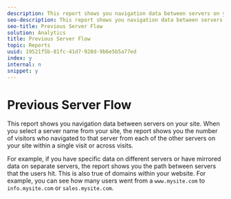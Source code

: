 ```yaml
---
description: This report shows you navigation data between servers on your site. When you select a server name from your site, the report shows you the number of visitors who navigated to that server from each of the other servers on your site within a single visit or across visits.
seo-description: This report shows you navigation data between servers on your site. When you select a server name from your site, the report shows you the number of visitors who navigated to that server from each of the other servers on your site within a single visit or across visits.
seo-title: Previous Server Flow
solution: Analytics
title: Previous Server Flow
topic: Reports
uuid: 19521f5b-81fc-41d7-928d-9b6e5b5a77ed
index: y
internal: n
snippet: y
---
```


# Previous Server Flow

This report shows you navigation data between servers on your site. When you select a server name from your site, the report shows you the number of visitors who navigated to that server from each of the other servers on your site within a single visit or across visits.

 For example, if you have specific data on different servers or have mirrored data on separate servers, the report shows you the path between servers that the users hit. This is also true of domains within your website. For example, you can see how many users went from a `www.mysite.com` to `info.mysite.com` or `sales.mysite.com`.

